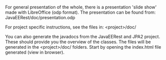For general presentation of the whole, there is a presentation 'slide show' made with LibreOffice (odp format).
The presentation can be found from:
JavaEERest/doc/presentation.odp

For project specific instructions, see the files in:
&lt;project&gt;/doc/

You can also generate the javadocs from the JavaEERest and JPA2 project. These should provide you the overview of the classes.
The files will be generated in the &lt;project&gt;/doc/ folders. Start by opening the index.html file generated (view in browser).
